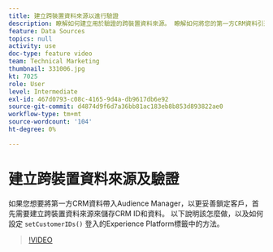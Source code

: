 ```yaml
---
title: 建立跨裝置資料來源以進行驗證
description: 瞭解如何建立用於驗證的跨裝置資料來源。 瞭解如何將您的第一方CRM資料引進Audience Manager，以更妥善鎖定客戶，並在Platform標籤中設定setCustomerIDs()方法以進行登入。
feature: Data Sources
topics: null
activity: use
doc-type: feature video
team: Technical Marketing
thumbnail: 331006.jpg
kt: 7025
role: User
level: Intermediate
exl-id: 467d0793-c08c-4165-9d4a-db9617db6e92
source-git-commit: d4874d9f6d7a36bb81ac183eb8b853d893822ae0
workflow-type: tm+mt
source-wordcount: '104'
ht-degree: 0%

---
```


# 建立跨裝置資料來源及驗證

如果您想要將第一方CRM資料帶入Audience Manager，以更妥善鎖定客戶，首先需要建立跨裝置資料來源來儲存CRM ID和資料。 以下說明該怎麼做，以及如何設定 `setCustomerIDs()` 登入的Experience Platform標籤中的方法。

>[!VIDEO](https://video.tv.adobe.com/v/331006/?quality=12&learn=on)
